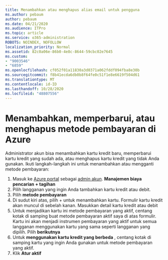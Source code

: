 ```yaml
---
title: Menambahkan atau menghapus alias email untuk pengguna
ms.author: pebaum
author: pebaum
ms.date: 04/21/2020
ms.audience: ITPro
ms.topic: article
ms.service: o365-administration
ROBOTS: NOINDEX, NOFOLLOW
localization_priority: Normal
ms.assetid: 82c0a06e-86b0-4e8c-8644-59cbc02e7645
ms.custom:
- "9003546"
- "6859"
ms.openlocfilehash: cf052f01a11830a3d0371a062fddf094fba8e30b
ms.sourcegitcommit: f8b41ecda6db0b8f64fe0c51f1e8e6619f504d61
ms.translationtype: MT
ms.contentlocale: id-ID
ms.lasthandoff: 10/28/2020
ms.locfileid: "48807556"
---
```

# <a name="add-update-or-delete-payment-method-in-azure"></a>Menambahkan, memperbarui, atau menghapus metode pembayaran di Azure

Administrator akun bisa menambahkan kartu kredit baru, memperbarui kartu kredit yang sudah ada, atau menghapus kartu kredit yang tidak Anda gunakan. Ikuti langkah-langkah ini untuk menambahkan atau mengganti metode pembayaran:

1. Masuk ke [Azure portal](https://portal.azure.com/) sebagai [admin akun](https://docs.microsoft.com/azure/billing/billing-subscription-transfer?WT.mc_id=Portal-Microsoft_Azure_Support#whoisaa). **Manajemen biaya pencarian + tagihan**
2. Pilih langganan yang ingin Anda tambahkan kartu kredit atau debit.
3. Pilih **metode pembayaran**
4. Di sudut kiri atas, pilih + untuk menambahkan kartu. Formulir kartu kredit akan muncul di sebelah kanan. Masukkan detail kartu kredit atau debit
5. Untuk menjadikan kartu ini metode pembayaran yang aktif, centang kotak di samping buat metode pembayaran aktif saya di atas formulir. Kartu ini akan menjadi instrumen pembayaran yang aktif untuk semua langganan menggunakan kartu yang sama seperti langganan yang dipilih. Pilih **berikutnya**
6. Untuk **menggunakan kartu kredit yang berbeda** , centang kotak di samping kartu yang ingin Anda gunakan untuk metode pembayaran yang aktif.
7. Klik **Atur aktif**
